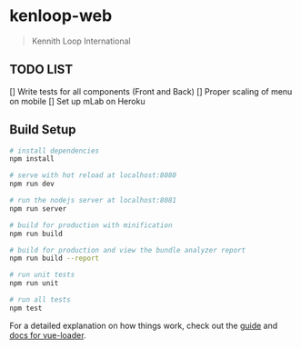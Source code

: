 # kenloop-web

> Kennith Loop International 

## TODO LIST

[] Write tests for all components (Front and Back)
[] Proper scaling of menu on mobile
[] Set up mLab on Heroku


## Build Setup

``` bash
# install dependencies
npm install

# serve with hot reload at localhost:8080
npm run dev

# run the nodejs server at localhost:8081
npm run server

# build for production with minification
npm run build

# build for production and view the bundle analyzer report
npm run build --report

# run unit tests
npm run unit

# run all tests
npm test
```

For a detailed explanation on how things work, check out the [guide](http://vuejs-templates.github.io/webpack/) and [docs for vue-loader](http://vuejs.github.io/vue-loader).
